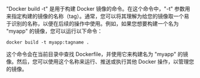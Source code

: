 "Docker build -t" 是用于构建 Docker 镜像的命令。在这个命令中，"-t" 参数用来指定构建的镜像的名称（tag）。通常，您可以将其理解为给您的镜像取一个易于识别的名称，以便在后续的操作中使用。例如，如果您想要构建一个名为 "myapp" 的镜像，您可以运行以下命令：

```plain
docker build -t myapp:tagname .
```

这个命令会在当前目录中查找 Dockerfile，并使用它来构建名为 "myapp" 的镜像。然后，您可以使用这个名称来运行、推送或执行其他 Docker 操作，以管理您的镜像。
